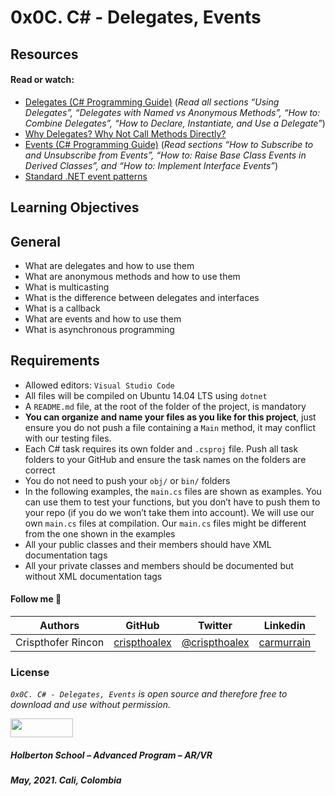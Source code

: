 # 0x0C. C# - Delegates, Events

## Resources
#### Read or watch:

<ul>
    <li><a href="/rltoken/kE9e7dzAqcBNdL4G8nD4tA" title="Delegates (C# Programming Guide)" target="_blank">Delegates (C# Programming Guide)</a> (<em>Read all sections “Using Delegates”, “Delegates with Named vs Anonymous Methods”, “How to: Combine Delegates”, “How to Declare, Instantiate, and Use a Delegate”</em>)</li>
    <li><a href="/rltoken/IZidYhMFK81NzDiu-ms7mw" title="Why Delegates? Why Not Call Methods Directly?" target="_blank">Why Delegates? Why Not Call Methods Directly?</a> </li>
    <li><a href="/rltoken/nTByYd0Fu5OaeCxKt3sysg" title="Events (C# Programming Guide)" target="_blank">Events (C# Programming Guide)</a> (<em>Read sections “How to Subscribe to and Unsubscribe from Events”, “How to: Raise Base Class Events in Derived Classes”, and “How to: Implement Interface Events”</em>)</li>
    <li><a href="/rltoken/zSjR0Q91mUveAT0J6tsjKA" title="Standard .NET event patterns" target="_blank">Standard .NET event patterns</a> </li>
</ul>


## Learning Objectives
## General

<ul>
    <li>What are delegates and how to use them</li>
    <li>What are anonymous methods and how to use them</li>
    <li>What is multicasting</li>
    <li>What is the difference between delegates and interfaces</li>
    <li>What is a callback</li>
    <li>What are events and how to use them</li>
    <li>What is asynchronous programming</li>
</ul>

## Requirements
<ul>
    <li>Allowed editors: <code>Visual Studio Code</code></li>
    <li>All files will be compiled on Ubuntu 14.04 LTS using <code>dotnet</code></li>
    <li>A <code>README.md</code> file, at the root of the folder of the project, is mandatory</li>
    <li><strong>You can organize and name your files as you like for this project</strong>, just ensure you do not push a file containing a <code>Main</code> method, it may conflict with our testing files. </li>
    <li>Each C# task requires its own folder and <code>.csproj</code> file. Push all task folders to your GitHub and ensure the task names on the folders are correct</li>
    <li>You do not need to push your <code>obj/</code> or <code>bin/</code> folders</li>
    <li>In the following examples, the <code>main.cs</code> files are shown as examples. You can use them to test your functions, but you don’t have to push them to your repo (if you do we won’t take them into account). We will use our own <code>main.cs</code> files at compilation. Our <code>main.cs</code> files might be different from the one shown in the examples</li>
    <li>All your public classes and their members should have XML documentation tags</li>
    <li>All your private classes and members should be documented but without XML documentation tags</li>
</ul>


#### Follow me 💬

| Authors | GitHub | Twitter | Linkedin |
| :---: | :---: | :---: | :---: |
| Crispthofer Rincon | [crispthoalex](https://github.com/crispthoalex) | [@crispthoalex](https://twitter.com/crispthoalex) | [carmurrain](https://www.linkedin.com/in/carmurrain) |

### License
*`0x0C. C# - Delegates, Events` is open source and therefore free to download and use without permission.*

<a href="url"><img src="https://www.holbertonschool.com/holberton-logo.png" align="middle" width="100" height="30"></a>

##### Holberton School – Advanced Program – AR/VR
##### May, 2021. Cali, Colombia
